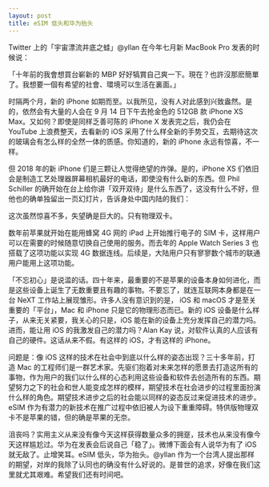 ```yaml
---
layout: post
title: eSIM 低头和华为抬头
---
```

Twitter 上的「宇宙漂流井底之蛙」@yllan 在今年七月新 MacBook Pro 发表的时候说：

「十年前的我會想買台嶄新的 MBP 好好犒賞自己爽一下。現在？也許沒那麽簡單了。我想要一個有希望的社會、環境可以生活在裏面。」

时隔两个月，新的 iPhone 如期而至。以我所见，没有人对此感到兴致盎然。是的，依然会有大量的人会在 9 月 14 日下午去抢金色的 512GB 款 iPhone XS Max。又如何？即使是同样乏善可陈的 iPhone X 发表完之后，我仍会在 YouTube 上浪费整天，去看新的 iOS 采用了什么样全新的手势交互，去期待这次的玻璃会有怎么样的全然一体的质感。你知道的，新的 iPhone 永远有惊喜，不一样。

但 2018 年的新 iPhone 们是三颗让人觉得绝望的炸弹。是的，iPhone XS 们依旧会是制造工艺处理器屏幕相机最好的电话，即使没有什么新的东西。但 Phil Schiller 的确开始在台上给你讲「双开双待」是什么东西了，这没有什么不好，但他也的确单独留出一页幻灯片，告诉身处中国内陆的我们：

这次虽然惊喜不多，失望确是巨大的。只有物理双卡。

数年前苹果就开始在能用蜂窝 4G 网的 iPad 上开始推行电子的 SIM 卡，这样用户可以在需要的时候随意切换自己使用的服务。而去年的 Apple Watch Series 3 也搭载了这项功能以实现 4G 数据连线。后续是，大陆用户只有寥寥数个城市的联通用户能用上这项功能。

「不忘初心」是说滥的话。四十年来，最重要的不是苹果的设备本身如何进化，而是这些设备上诞生了无数重要且有趣的事物。不要忘了，就连互联网本身都是在一台 NeXT 工作站上展现雏形。许多人没有意识到的是， iOS 和 macOS 才是至关重要的「平台」，Mac 和 iPhone 只是它的物理形态而已。新的 iOS 设备是什么样子，从来无关紧要，我关心的只是，iOS 能在新的设备上充分发挥自己的潜力吗。进而，能让用 iOS 的我激发自己的潜力吗？Alan Kay 说，对软件认真的人应该有自己的硬件。这话从来不假。有这样的 iOS，才有这样的 iPhone。

问题是：像 iOS 这样的技术在社会中到底以什么样的姿态出现？三十多年前，打造 Mac 的工程师们是一群艺术家。先驱们抱着对未来怎样的愿景去打造这所有的事物，作为用户的我们以什么样的心态利用这些设备和软件去创造所有的东西。期望努力之下的社会和世人能变成怎样的模样，期望技术在社会进步的过程里面扮演什么样的角色。期望技术进步之后的社会能以同样的姿态反过来促进技术的进步。eSIM 作为有潜力的新技术在推广过程中依旧被人为设下重重障碍。特供版物理双卡不是苹果的错，但的确是苹果的无奈。

沮丧吗？实用主义从来没有像今天这样获得数量众多的拥趸，技术也从来没有像今天这样尴尬过。华为在发表会后说自己「稳了」。微博下面会有人说华为有了 iOS 就无敌了。止增笑耳。eSIM 低头，华为抬头。@yllan 作为一个台湾人提出那样的期望，对岸的我除了认同也的确没有什么好说的。是普世的追求，好像在我们这里就尤其艰难。希望我们还有时间吧。